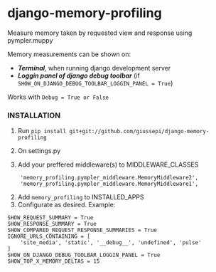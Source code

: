 # django-memory-profiling

Measure memory taken by requested view and response using pympler.muppy

Memory measurements can be shown on:
* **_Terminal_**, when running django development server
* **_Loggin panel of django debug toolbar_** (if `SHOW_ON_DJANGO_DEBUG_TOOLBAR_LOGGIN_PANEL = True`)

Works with `Debug = True or False`


### INSTALLATION

1. Run
`pip install git+git://github.com/giussepi/django-memory-profiling`

2. On settings.py
  1. Add your preffered middleware(s) to MIDDLEWARE_CLASSES
  ```
      'memory_profiling.pympler_middleware.MemoryMiddleware2',
      'memory_profiling.pympler_middleware.MemoryMiddleware1',
  ```
  2. Add `memory_profiling` to INSTALLED_APPS
  3. Configurate as desired. Example:
  ```
  SHOW_REQUEST_SUMMARY = True
  SHOW_RESPONSE_SUMMARY = True
  SHOW_COMPARED_REQUEST_RESPONSE_SUMMARIES = True
  IGNORE_URLS_CONTAINING = [
      'site_media', 'static', '__debug__', 'undefined', 'pulse'
  ]
  SHOW_ON_DJANGO_DEBUG_TOOLBAR_LOGGIN_PANEL = True
  SHOW_TOP_X_MEMORY_DELTAS = 15
  ```
